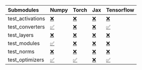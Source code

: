 | Submodules       | Numpy                                                                                                                           | Torch                                                                                                                           | Jax                                                                                                                             | Tensorflow                                                                                                                      |
|:-----------------|:--------------------------------------------------------------------------------------------------------------------------------|:--------------------------------------------------------------------------------------------------------------------------------|:--------------------------------------------------------------------------------------------------------------------------------|:--------------------------------------------------------------------------------------------------------------------------------|
| test_activations | <a href="https://github.com/unifyai/ivy/runs/7969960692?check_suite_focus=true" rel="noopener noreferrer" target="_blank">❌</a> | <a href="https://github.com/unifyai/ivy/runs/7969962292?check_suite_focus=true" rel="noopener noreferrer" target="_blank">❌</a> | <a href="https://github.com/unifyai/ivy/runs/7969963414?check_suite_focus=true" rel="noopener noreferrer" target="_blank">❌</a> | <a href="https://github.com/unifyai/ivy/runs/7969964494?check_suite_focus=true" rel="noopener noreferrer" target="_blank">❌</a> |
| test_converters  | <a href="https://github.com/unifyai/ivy/runs/7969960827?check_suite_focus=true" rel="noopener noreferrer" target="_blank">✅</a> | <a href="https://github.com/unifyai/ivy/runs/7969962590?check_suite_focus=true" rel="noopener noreferrer" target="_blank">❌</a> | <a href="https://github.com/unifyai/ivy/runs/7969963584?check_suite_focus=true" rel="noopener noreferrer" target="_blank">❌</a> | <a href="https://github.com/unifyai/ivy/runs/7969964666?check_suite_focus=true" rel="noopener noreferrer" target="_blank">✅</a> |
| test_layers      | <a href="https://github.com/unifyai/ivy/runs/7969961525?check_suite_focus=true" rel="noopener noreferrer" target="_blank">❌</a> | <a href="https://github.com/unifyai/ivy/runs/7969962746?check_suite_focus=true" rel="noopener noreferrer" target="_blank">❌</a> | <a href="https://github.com/unifyai/ivy/runs/7969963792?check_suite_focus=true" rel="noopener noreferrer" target="_blank">❌</a> | <a href="https://github.com/unifyai/ivy/runs/7969964831?check_suite_focus=true" rel="noopener noreferrer" target="_blank">❌</a> |
| test_modules     | <a href="https://github.com/unifyai/ivy/runs/7969961723?check_suite_focus=true" rel="noopener noreferrer" target="_blank">✅</a> | <a href="https://github.com/unifyai/ivy/runs/7969962895?check_suite_focus=true" rel="noopener noreferrer" target="_blank">❌</a> | <a href="https://github.com/unifyai/ivy/runs/7969964011?check_suite_focus=true" rel="noopener noreferrer" target="_blank">❌</a> | <a href="https://github.com/unifyai/ivy/runs/7969964990?check_suite_focus=true" rel="noopener noreferrer" target="_blank">❌</a> |
| test_norms       | <a href="https://github.com/unifyai/ivy/runs/7969961870?check_suite_focus=true" rel="noopener noreferrer" target="_blank">❌</a> | <a href="https://github.com/unifyai/ivy/runs/7969963037?check_suite_focus=true" rel="noopener noreferrer" target="_blank">❌</a> | <a href="https://github.com/unifyai/ivy/runs/7969964177?check_suite_focus=true" rel="noopener noreferrer" target="_blank">❌</a> | <a href="https://github.com/unifyai/ivy/runs/7969965139?check_suite_focus=true" rel="noopener noreferrer" target="_blank">❌</a> |
| test_optimizers  | <a href="https://github.com/unifyai/ivy/runs/7969962053?check_suite_focus=true" rel="noopener noreferrer" target="_blank">✅</a> | <a href="https://github.com/unifyai/ivy/runs/7969963240?check_suite_focus=true" rel="noopener noreferrer" target="_blank">✅</a> | <a href="https://github.com/unifyai/ivy/runs/7969964328?check_suite_focus=true" rel="noopener noreferrer" target="_blank">❌</a> | <a href="https://github.com/unifyai/ivy/runs/7969965332?check_suite_focus=true" rel="noopener noreferrer" target="_blank">✅</a> |